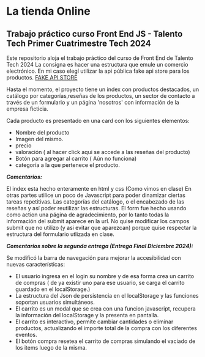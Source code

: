 # La tienda Online
## Trabajo práctico curso  Front End JS - Talento Tech Primer Cuatrimestre Tech 2024


Este repositorio aloja el trabajo práctico del curso de Front End de Talento Tech 2024 
La consigna es hacer una estructura que emule un comercio electrónico.
En mi caso elegí utilizar la api pública fake api store  para  los productos.
[FAKE API STORE](https://fakestoreapi.com/) 


Hasta el momento, el proyecto tiene un index con productos destacados, un catálogo por categorías,reseñas de los productos, un sector de contacto a través de un formulario y un página 'nosotros' con información de la empresa ficticia.

Cada producto es presentado en una card con los siguientes elementos:

- Nombre del producto
- Imagen del mismo.
- precio
- valoración  ( al hacer click aqui se accede a las reseñas del producto)
- Botón para agregar al carrito  ( Aún no funciona)
- categoría a la que pertenece el producto.


***Comentarios:***

El index esta hecho enteramente en html y css (Como vimos en clase)
En otras partes utilice un poco de Javascript para poder dinamizar ciertas tareas repetitivas.
Las categorías del catálogo, o el encabezado de las reseñas y así poder reutilizar las estructuras.
El form fue hecho usando  como action una página de agradecimiento,
por lo tanto todas la información del submit aparece en la url. 
No quise modificar los  campos submit  que no utilizo (y asi evitar que aparezcan)
porque quise respectar la estructura del formulario utlizada en clase.

***Comentarios sobre la segunda entrega   (Entrega Final Diciembre 2024):***

Se modificó la barra de navegación para mejorar la accesibilidad  con nuevas características:

- El usuario ingresa en el login su nombre y de esa forma crea un carrito de compras  ( de ya  existir uno para ese usuario, se carga el carrito guardado en el localStorage.)
- La estructura del Json de persistencia en el localStorage y las funciones soportan usuarios simultáneos.
- El carrito es un modal  que se crea con una funcion javascript, recupera la información del localStorage y la presenta en pantalla.
- El carrito es interactivo, permite cambiar cantidades o eliminar productos, actualizando el importe total de la compra con los diferentes eventos.
- El botón compra resetea el carrito de compras simulando el vaciado de los items luego de la misma.